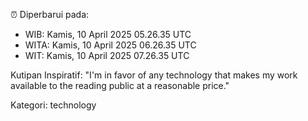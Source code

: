 ⏰ Diperbarui pada:
- WIB: Kamis, 10 April 2025 05.26.35 UTC
- WITA: Kamis, 10 April 2025 06.26.35 UTC
- WIT: Kamis, 10 April 2025 07.26.35 UTC

Kutipan Inspiratif:
"I'm in favor of any technology that makes my work available to the reading public at a reasonable price."


Kategori: technology

